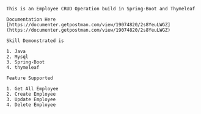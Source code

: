     This is an Employee CRUD Operation build in Spring-Boot and Thymeleaf
    
    Documentation Here [https://documenter.getpostman.com/view/19074820/2s8YeuLWGZ](https://documenter.getpostman.com/view/19074820/2s8YeuLWGZ)
    
    Skill Demonstrated is
    
    1. Java
    2. Mysql
    3. Spring-Boot
    4. thymeleaf
    
    Feature Supported
    
    1. Get All Employee
    2. Create Employee
    3. Update Employee
    4. Delete Employee
    
